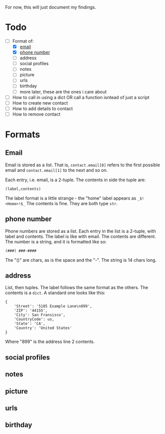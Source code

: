 For now, this will just document my findings.

# Todo
- [ ] Format of:
  - [x] [email](#Email)
  - [x] [phone number](#phone-number)
  - [ ] address
  - [ ] social profiles
  - [ ] notes
  - [ ] picture
  - [ ] urls
  - [ ] birthday
  - [ ] more later, these are the ones i care about
- [ ] How to call in using a dict OR call a function isntead of just a script
- [ ] How to create new contact
- [ ] How to add details to contact
- [ ] How to remove contact

# Formats
## Email
Email is stored as a list. That is, `contact.email[0]` refers to the first possible email and `contact.email[1]` to the next and so on.

Each entry, i.e. email, is a 2-tuple. The contents in side the tuple are:
```
(label,contents)
```
The label format is a little strange - the "home" label appears as `_$!<Home>!$_`
The contents is fine.
They are both type `str`.

## phone number
Phone numbers are stored as a list. Each entry in the list is a 2-tuple, with label and contents. The label is like with email. The contents are different. The number is a string, and it is formatted like so:
```
(###) ###-####
```
The "()" are chars, as is the space and the "-". The string is 14 chars long.
## address
List, then tuples. The label follows the same format as the others. The contents is a `dict`. 
A standard one looks like this:
```
{
    'Street': '5185 Example Lane\n899',
    'ZIP': '44155',
    'City': San Fransisco',
    'CountryCode': us,
    'State': 'CA',
    'Country': 'United States'
}
```
Where "899" is the address line 2 contents.

## social profiles
## notes
## picture
## urls
## birthday
